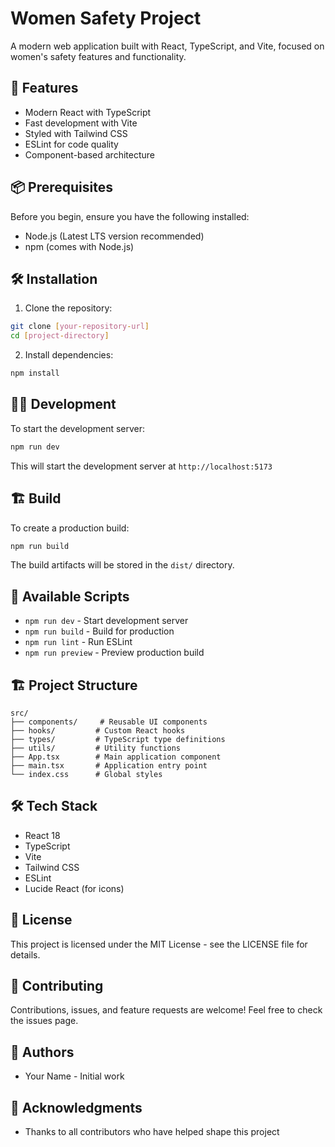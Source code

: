 # Women Safety Project

A modern web application built with React, TypeScript, and Vite, focused on women's safety features and functionality.

## 🚀 Features

- Modern React with TypeScript
- Fast development with Vite
- Styled with Tailwind CSS
- ESLint for code quality
- Component-based architecture

## 📦 Prerequisites

Before you begin, ensure you have the following installed:
- Node.js (Latest LTS version recommended)
- npm (comes with Node.js)

## 🛠️ Installation

1. Clone the repository:
```bash
git clone [your-repository-url]
cd [project-directory]
```

2. Install dependencies:
```bash
npm install
```

## 🏃‍♂️ Development

To start the development server:

```bash
npm run dev
```

This will start the development server at `http://localhost:5173`

## 🏗️ Build

To create a production build:

```bash
npm run build
```

The build artifacts will be stored in the `dist/` directory.

## 📝 Available Scripts

- `npm run dev` - Start development server
- `npm run build` - Build for production
- `npm run lint` - Run ESLint
- `npm run preview` - Preview production build

## 🏗️ Project Structure

```
src/
├── components/     # Reusable UI components
├── hooks/         # Custom React hooks
├── types/         # TypeScript type definitions
├── utils/         # Utility functions
├── App.tsx        # Main application component
├── main.tsx       # Application entry point
└── index.css      # Global styles
```

## 🛠️ Tech Stack

- React 18
- TypeScript
- Vite
- Tailwind CSS
- ESLint
- Lucide React (for icons)

## 📄 License

This project is licensed under the MIT License - see the LICENSE file for details.

## 🤝 Contributing

Contributions, issues, and feature requests are welcome! Feel free to check the issues page.

## 👥 Authors

- Your Name - Initial work

## 🙏 Acknowledgments

- Thanks to all contributors who have helped shape this project 